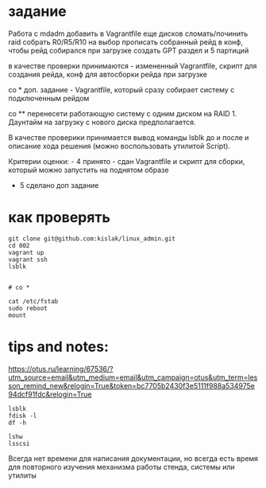 # задание

Работа с mdadm
добавить в Vagrantfile еще дисков
сломать/починить raid
собрать R0/R5/R10 на выбор
прописать собранный рейд в конф, чтобы рейд собирался при загрузке
создать GPT раздел и 5 партиций

в качестве проверки принимаются - измененный Vagrantfile, 
скрипт для создания рейда, конф для автосборки рейда при загрузке

co * доп. задание - Vagrantfile, который сразу собирает систему с подключенным рейдом

co ** перенесети работающую систему с одним диском на RAID 1. 
Даунтайм на загрузку с нового диска предполагается. 

В качестве проверики принимается вывод команды lsblk до и после и описание хода решения 
(можно воспользовать утилитой Script).

Критерии оценки: - 4 принято - сдан Vagrantfile и скрипт для сборки, который можно запустить на поднятом образе
- 5 сделано доп задание

# как проверять

```
git clone git@github.com:kislak/linux_admin.git
cd 002
vagrant up
vagrant ssh
lsblk


# со *

cat /etc/fstab
sudo reboot
mount

```



# tips and notes:

https://otus.ru/learning/67536/?utm_source=email&utm_medium=email&utm_campaign=otus&utm_term=lesson_remind_new&relogin=True&token=bc7705b2430f3e5111f988a534975e94dcf91fdc&relogin=True

```
lsblk
fdisk -l
df -h

lshw
lsscsi
```

Всегда нет времени для написания документации, 
но всегда есть время для повторного изучения механизма работы стенда, системы или утилиты
